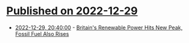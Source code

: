 # [Published on 2022-12-29](index.md)

* [2022-12-29, 20:40:00](https://news.slashdot.org/story/22/12/29/1826217/britains-renewable-power-hits-new-peak-fossil-fuel-also-rises?utm_source=rss1.0mainlinkanon&utm_medium=feed) - [Britain's Renewable Power Hits New Peak, Fossil Fuel Also Rises](https://news.slashdot.org/story/22/12/29/1826217/britains-renewable-power-hits-new-peak-fossil-fuel-also-rises?utm_source=rss1.0mainlinkanon&utm_medium=feed)
